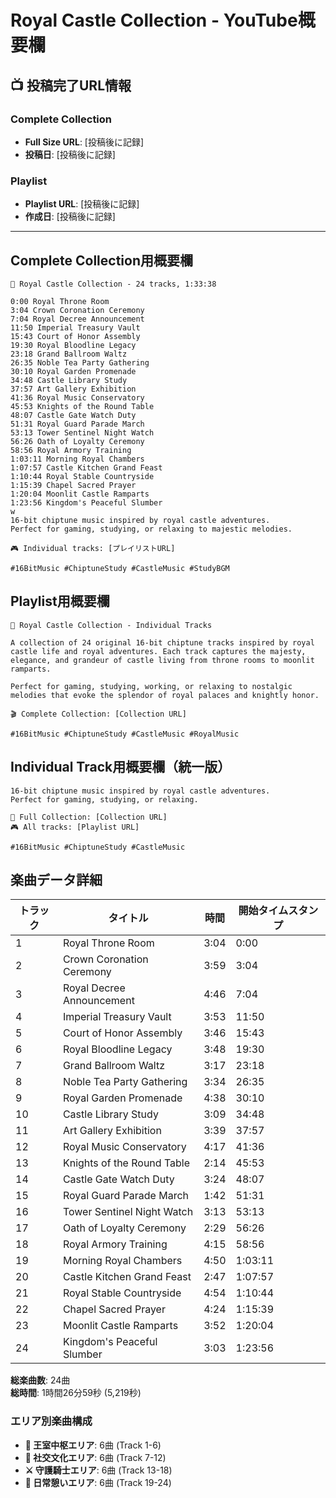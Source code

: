 # Royal Castle Collection - YouTube概要欄

## 📺 投稿完了URL情報

### Complete Collection
- **Full Size URL**: [投稿後に記録]
- **投稿日**: [投稿後に記録]

### Playlist
- **Playlist URL**: [投稿後に記録]
- **作成日**: [投稿後に記録]

---

## Complete Collection用概要欄

```
🎵 Royal Castle Collection - 24 tracks, 1:33:38

0:00 Royal Throne Room
3:04 Crown Coronation Ceremony
7:04 Royal Decree Announcement
11:50 Imperial Treasury Vault
15:43 Court of Honor Assembly
19:30 Royal Bloodline Legacy
23:18 Grand Ballroom Waltz
26:35 Noble Tea Party Gathering
30:10 Royal Garden Promenade
34:48 Castle Library Study
37:57 Art Gallery Exhibition
41:36 Royal Music Conservatory
45:53 Knights of the Round Table
48:07 Castle Gate Watch Duty
51:31 Royal Guard Parade March
53:13 Tower Sentinel Night Watch
56:26 Oath of Loyalty Ceremony
58:56 Royal Armory Training
1:03:11 Morning Royal Chambers
1:07:57 Castle Kitchen Grand Feast
1:10:44 Royal Stable Countryside
1:15:39 Chapel Sacred Prayer
1:20:04 Moonlit Castle Ramparts
1:23:56 Kingdom's Peaceful Slumber
w
16-bit chiptune music inspired by royal castle adventures. 
Perfect for gaming, studying, or relaxing to majestic melodies.

🎮 Individual tracks: [プレイリストURL]

#16BitMusic #ChiptuneStudy #CastleMusic #StudyBGM
```

## Playlist用概要欄

```
🎵 Royal Castle Collection - Individual Tracks

A collection of 24 original 16-bit chiptune tracks inspired by royal castle life and royal adventures. Each track captures the majesty, elegance, and grandeur of castle living from throne rooms to moonlit ramparts.

Perfect for gaming, studying, working, or relaxing to nostalgic melodies that evoke the splendor of royal palaces and knightly honor.

🎬 Complete Collection: [Collection URL]

#16BitMusic #ChiptuneStudy #CastleMusic #RoyalMusic
```

## Individual Track用概要欄（統一版）

```
16-bit chiptune music inspired by royal castle adventures.
Perfect for gaming, studying, or relaxing.

🎵 Full Collection: [Collection URL]
🎮 All tracks: [Playlist URL]

#16BitMusic #ChiptuneStudy #CastleMusic
```

## 楽曲データ詳細

| トラック | タイトル | 時間 | 開始タイムスタンプ |
|---------|---------|------|------------------|
| 1 | Royal Throne Room | 3:04 | 0:00 |
| 2 | Crown Coronation Ceremony | 3:59 | 3:04 |
| 3 | Royal Decree Announcement | 4:46 | 7:04 |
| 4 | Imperial Treasury Vault | 3:53 | 11:50 |
| 5 | Court of Honor Assembly | 3:46 | 15:43 |
| 6 | Royal Bloodline Legacy | 3:48 | 19:30 |
| 7 | Grand Ballroom Waltz | 3:17 | 23:18 |
| 8 | Noble Tea Party Gathering | 3:34 | 26:35 |
| 9 | Royal Garden Promenade | 4:38 | 30:10 |
| 10 | Castle Library Study | 3:09 | 34:48 |
| 11 | Art Gallery Exhibition | 3:39 | 37:57 |
| 12 | Royal Music Conservatory | 4:17 | 41:36 |
| 13 | Knights of the Round Table | 2:14 | 45:53 |
| 14 | Castle Gate Watch Duty | 3:24 | 48:07 |
| 15 | Royal Guard Parade March | 1:42 | 51:31 |
| 16 | Tower Sentinel Night Watch | 3:13 | 53:13 |
| 17 | Oath of Loyalty Ceremony | 2:29 | 56:26 |
| 18 | Royal Armory Training | 4:15 | 58:56 |
| 19 | Morning Royal Chambers | 4:50 | 1:03:11 |
| 20 | Castle Kitchen Grand Feast | 2:47 | 1:07:57 |
| 21 | Royal Stable Countryside | 4:54 | 1:10:44 |
| 22 | Chapel Sacred Prayer | 4:24 | 1:15:39 |
| 23 | Moonlit Castle Ramparts | 3:52 | 1:20:04 |
| 24 | Kingdom's Peaceful Slumber | 3:03 | 1:23:56 |

**総楽曲数**: 24曲  
**総時間**: 1時間26分59秒 (5,219秒)

### エリア別楽曲構成
- **🏰 王室中枢エリア**: 6曲 (Track 1-6)
- **💃 社交文化エリア**: 6曲 (Track 7-12)  
- **⚔️ 守護騎士エリア**: 6曲 (Track 13-18)
- **🌙 日常憩いエリア**: 6曲 (Track 19-24)